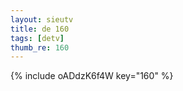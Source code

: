 ```yaml
--- 
layout: sieutv
title: de 160
tags: [detv]
thumb_re: 160
---
```

{% include oADdzK6f4W key="160" %} 
